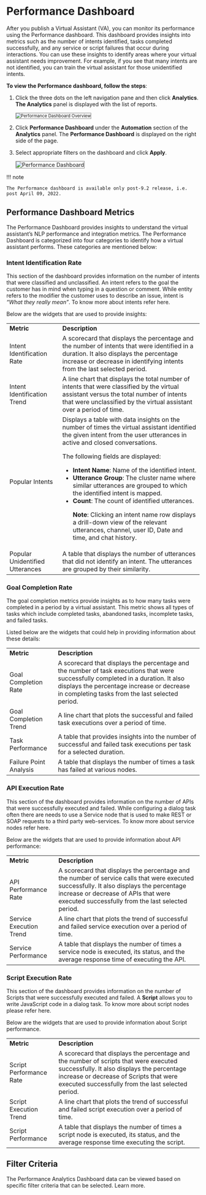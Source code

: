 # Performance Dashboard

After you publish a Virtual Assistant (VA), you can monitor its performance using the Performance dashboard. This dashboard provides insights into metrics such as the number of intents identified, tasks completed successfully, and any service or script failures that occur during interactions. You can use these insights to identify areas where your virtual assistant needs improvement. For example, if you see that many intents are not identified, you can train the virtual assistant for those unidentified intents.

**To view the Performance dashboard, follow the steps**: 


1. Click the three dots on the left navigation pane and then click **Analytics**. **The Analytics** panel is displayed with the list of reports.

    <img src="../images/performance-dashboard-overview.png" alt="Performance Dashboard Overview" title="Performance Dashboard Overview" style="border: 1px solid gray; zoom:80%;">

2. Click **Performance Dashboard** under the **Automation** section of the **Analytics** panel. The **Performance Dashboard** is displayed on the right side of the page.

3. Select appropriate filters on the dashboard and click **Apply**.

    <img src="../images/performance-dashboard.png" alt="Performance Dashboard" title="Performance Dashboard" style="border: 1px solid gray; zoom:100%;">


!!! note

    The Performance dashboard is available only post-9.2 release, i.e. post April 09, 2022.


## Performance Dashboard Metrics

The Performance Dashboard provides insights to understand the virtual assistant’s NLP performance and integration metrics. The Performance Dashboard is categorized into four categories to identify how a virtual assistant performs. These categories are mentioned below:


### Intent Identification Rate

This section of the dashboard provides information on the number of intents that were classified and unclassified. An intent refers to the goal the customer has in mind when typing in a question or comment. While entity refers to the modifier the customer uses to describe an issue, intent is _“What they really mean”_. To know more about intents refer here.

Below are the widgets that are used to provide insights:


<table>
  <tr>
   <td><strong>Metric</strong>
   </td>
   <td><strong>Description</strong>
   </td>
  </tr>
  <tr>
   <td>Intent Identification Rate
   </td>
   <td>A scorecard that displays the percentage and the number of intents that were identified in a duration. It also displays the percentage increase or decrease in identifying intents from the last selected period.
   </td>
  </tr>
  <tr>
   <td>Intent Identification Trend
   </td>
   <td>A line chart that displays the total number of intents that were classified by the virtual assistant versus the total number of intents that were unclassified by the virtual assistant over a period of time.
   </td>
  </tr>
  <tr>
   <td>Popular Intents
   </td>
   <td>Displays a table with data insights on the number of times the virtual assistant identified the given intent from the user utterances in active and closed conversations.
<p>
The following fields are displayed:
<ul>

<li><strong>Intent Name</strong>: Name of the identified intent.

<li><strong>Utterance Group</strong>: The cluster name where similar utterances are grouped to which the identified intent is mapped.

<li><strong>Count</strong>: The count of identified utterances.

<p>
<strong>Note</strong>: Clicking an intent name row displays a drill-down view of the relevant utterances, channel, user ID, Date and time, and chat history.
</li>
</ul>
   </td>
  </tr>
  <tr>
   <td>Popular Unidentified Utterances
   </td>
   <td>A table that displays the number of utterances that did not identify an intent. The utterances are grouped by their similarity. 
   </td>
  </tr>
</table>



### Goal Completion Rate

The goal completion metrics provide insights as to how many tasks were completed in a period by a virtual assistant. This metric shows all types of tasks which include completed tasks, abandoned tasks, incomplete tasks, and failed tasks.

Listed below are the widgets that could help in providing information about these details:


<table>
  <tr>
   <td><strong>Metric</strong>
   </td>
   <td><strong>Description</strong>
   </td>
  </tr>
  <tr>
   <td>Goal Completion Rate
   </td>
   <td>A scorecard that displays the percentage and the number of task executions that were successfully completed in a duration. It also displays the percentage increase or decrease in completing tasks from the last selected period.
   </td>
  </tr>
  <tr>
   <td>Goal Completion Trend
   </td>
   <td>A line chart that plots the successful and failed task executions over a period of time.
   </td>
  </tr>
  <tr>
   <td>Task Performance
   </td>
   <td>A table that provides insights into the number of successful and failed task executions per task for a selected duration.
   </td>
  </tr>
  <tr>
   <td>Failure Point Analysis
   </td>
   <td>A table that displays the number of times a task has failed at various nodes.
   </td>
  </tr>
</table>



### API Execution Rate

This section of the dashboard provides information on the number of APIs that were successfully executed and failed. While configuring a dialog task often there are needs to use a Service node that is used to make REST or SOAP requests to a third party web-services. To know more about service nodes refer here.

Below are the widgets that are used to provide information about API performance:


<table>
  <tr>
   <td><strong>Metric</strong>
   </td>
   <td><strong>Description</strong>
   </td>
  </tr>
  <tr>
   <td>API Performance Rate
   </td>
   <td>A scorecard that displays the percentage and the number of service calls that were executed successfully. It also displays the percentage increase or decrease of APIs that were executed successfully from the last selected period.
   </td>
  </tr>
  <tr>
   <td>Service Execution Trend
   </td>
   <td>A line chart that plots the trend of successful and failed service execution over a period of time.
   </td>
  </tr>
  <tr>
   <td>Service Performance
   </td>
   <td>A table that displays the number of times a service node is executed, its status, and the average response time of executing the API.
   </td>
  </tr>
</table>



### Script Execution Rate

This section of the dashboard provides information on the number of Scripts that were successfully executed and failed. A **Script** allows you to write JavaScript code in a dialog task. To know more about script nodes please refer here.

Below are the widgets that are used to provide information about Script performance.


<table>
  <tr>
   <td><strong>Metric</strong>
   </td>
   <td><strong>Description</strong>
   </td>
  </tr>
  <tr>
   <td>Script Performance Rate
   </td>
   <td>A scorecard that displays the percentage and the number of scripts that were executed successfully. It also displays the percentage increase or decrease of Scripts that were executed successfully from the last selected period.
   </td>
  </tr>
  <tr>
   <td>Script Execution Trend
   </td>
   <td>A line chart that plots the trend of successful and failed script execution over a period of time.
   </td>
  </tr>
  <tr>
   <td>Script Performance
   </td>
   <td>A table that displays the number of times a script node is executed, its status, and the average response time executing the script.
   </td>
  </tr>
</table>



## Filter Criteria

The Performance Analytics Dashboard data can be viewed based on specific filter criteria that can be selected. Learn more.